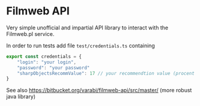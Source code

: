 # Filmweb API

Very simple unofficial and impartial API library to interact with the Filmweb.pl service.


In order to run tests add file `test/credentials.ts` containing
```javascript
export const credentials = { 
    "login": "your login", 
    "password": "your password"
    "sharpObjectsRecommValue": 17 // your recommendtion value (procent w Twoim guście) for Sharp Objects
}
```

See also https://bitbucket.org/varabi/filmweb-api/src/master/ (more robust java library)
